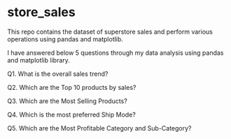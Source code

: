 # store_sales
This repo contains the dataset of superstore sales and perform various operations using pandas and matplotlib.

I have answered below 5 questions through my data analysis using pandas and matplotlib library.

Q1. What is the overall sales trend? 

Q2. Which are the Top 10 products by sales?

Q3. Which are the Most Selling Products?

Q4. Which is the most preferred Ship Mode?

Q5. Which are the Most Profitable Category and Sub-Category?
